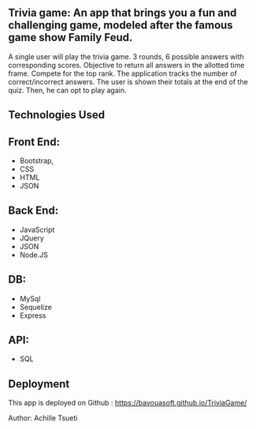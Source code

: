 ## Trivia game: An app that brings you a fun and challenging game, modeled after the famous game show Family Feud.

A single user will play the trivia game.
3 rounds, 6 possible answers with corresponding scores.
Objective to return all answers in the allotted time frame.
Compete for the top rank.
The application tracks the number of correct/incorrect answers. The user is shown their totals at the end of the quiz. Then, he can opt to play again.

## Technologies Used

## Front End:

- Bootstrap,
- CSS
- HTML
- JSON

## Back End:

- JavaScript
- JQuery
- JSON
- Node.JS

## DB:

- MySql
- Sequelize
- Express

## API:

- SQL

## Deployment

This app is deployed on Github : https://bavouasoft.github.io/TriviaGame/

Author: Achille Tsueti
